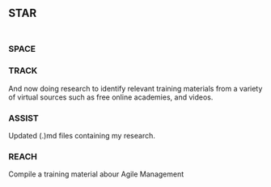 ## STAR <BR><BR>

### SPACE <BR>
 

### TRACK <BR>
And now doing research to identify relevant training materials from a variety of virtual sources such as free online academies, and videos.
  
### ASSIST <BR>
Updated (.)md files containing my research.

### REACH <BR>
Compile a training material abour Agile Management
